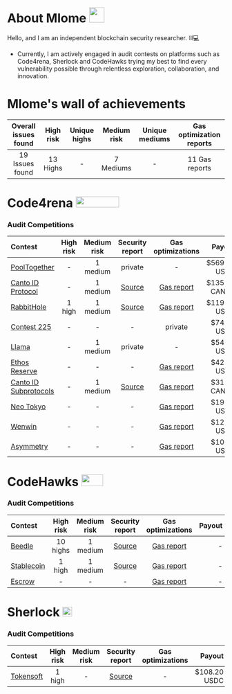 
# About Mlome <img src="https://avatars.githubusercontent.com/u/54740007" width=35 height=35>

Hello, and I am an independent blockchain security researcher. ⛓️💻

- Currently, I am actively engaged in audit contests on platforms such as Code4rena, Sherlock and CodeHawks trying my best to find every vulnerability possible through relentless exploration, collaboration, and innovation.

# Mlome's wall of achievements

| Overall issues found | High risk | Unique highs | Medium risk | Unique mediums | Gas optimization reports |
|:--:|:--:|:--:|:--:|:--:|:--:|
| 19 Issues found | 13 Highs | - | 7 Mediums | - | 11 Gas reports |

# Code4rena <img src="https://code4rena.com/logos/c4-logo.svg" width=100 height=25>

### Audit Competitions
| Contest | High risk | Medium risk | Security report | Gas optimizations | Payout 
|:--|:--:|:--:|:--:|:--:|--:|
| [PoolTogether](https://code4rena.com/contests/2023-07-pooltogether#top) | - | 1 medium | private | - | $569.07 USDC |
| [Canto ID Protocol](https://code4rena.com/contests/2023-01-canto-identity-protocol-contest#top) | - | 1 medium | [Source](/Security%20Reports/code4rena/Canto_ID_Protocol.md) | [Gas report](/Security%20Reports/code4rena/Canto_ID_Protocol_GAS.md) | $135.96 CANTO |
| [RabbitHole](https://code4rena.com/contests/2023-01-rabbithole-quest-protocol-contest#top) | 1 high | 1 medium | [Source](/Security%20Reports/code4rena/RabbitHole.md) | [Gas report](/Security%20Reports/code4rena/RabbitHole_GAS.md) | $119.15 USDC |
| [Contest 225](https://code4rena.com/contests/2023-03-contest-225-contest#top) | - | - | - | private | $74.86 USDC |
| [Llama](https://code4rena.com/contests/2023-06-llama#top) | - | 1 medium | private | - | $54.53 USDC |
| [Ethos Reserve](https://code4rena.com/contests/2023-02-ethos-reserve-contest#top) | - | -| - | [Gas report](/Security%20Reports/code4rena/Ethos_GAS.md) | $42.07 USDC |
| [Canto ID Subprotocols](https://code4rena.com/contests/2023-03-canto-identity-subprotocols-contest#top) | - | 1 medium | [Source](/Security%20Reports/code4rena/Canto_ID_Subrotocol.md) | [Gas report](/Security%20Reports/code4rena/Canto_ID_Subrotocol_GAS.md) | $31.90 CANTO |
| [Neo Tokyo](https://code4rena.com/contests/2023-03-neo-tokyo-contest#top) | - | - | - | [Gas report](/Security%20Reports/code4rena/NeoTokyo_GAS.md) | $19.30 USDC |
| [Wenwin](https://code4rena.com/contests/2023-03-wenwin-contest#top) | - | - | - | [Gas report](/Security%20Reports/code4rena/Wenwin_GAS.md) | $12.72 USDC |
| [Asymmetry](https://code4rena.com/contests/2023-03-asymmetry-contest#top) | - | - | - | [Gas report](/Security%20Reports/code4rena/Asymmetry_GAS.md) | $10.79 USDC |

# CodeHawks <img src="https://res.cloudinary.com/droqoz7lg/image/upload/v1689080263/snhkgvtsidryjdtx0pce.png" width=50 height=27>

### Audit Competitions
| Contest | High risk | Medium risk | Security report | Gas optimizations | Payout 
|:--|:--:|:--:|:--:|:--:|--:|
| [Beedle](https://www.codehawks.com/contests/clkbo1fa20009jr08nyyf9wbx) | 10 highs | 1 medium | [Source](/Security%20Reports/codehawks/Beedle.md) | [Gas report](/Security%20Reports/codehawks/Beedle_GAS.md) | - |
| [Stablecoin](https://www.codehawks.com/contests/cljx3b9390009liqwuedkn0m0) | 1 high | 1 medium | [Source](/Security%20Reports/codehawks/Stablecoin.md) | [Gas report](/Security%20Reports/codehawks/Stablecoin_GAS.md) | - |
| [Escrow](https://www.codehawks.com/contests/cljyfxlc40003jq082s0wemya) | - | - | - | [Gas report](/Security%20Reports/codehawks/Escrow_GAS.md) | - |

# Sherlock  <img src="https://audits.sherlock.xyz/_next/static/media/sherlock_logo.dc2b3290.svg" width=22 height=22>

### Audit Competitions
| Contest | High risk | Medium risk | Security report | Gas optimizations | Payout 
|:--|:--:|:--:|:--:|:--:|--:|
| [Tokensoft](https://audits.sherlock.xyz/contests/100) | 1 high | - | [Source](/Security%20Reports/sherlock/Tokensoft.md) | - | $108.20 USDC |

